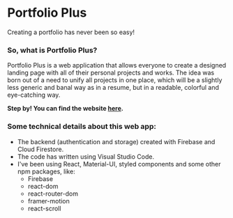 # Portfolio Plus
Creating a portfolio has never been so easy!

### So, what is Portfolio Plus?
Portfolio Plus is a web application that allows everyone to create a  designed landing page with all of their personal projects and works.
The idea was born out of a need to unify all projects in one place, which will be a slightly less generic and banal way as in a resume, but in a readable, colorful and eye-catching way.

**Step by! You can find the website [here](https://portfolio-plus.netlify.app/).**


### Some technical details about this web app:

* The backend (authentication and storage) created with Firebase and Cloud Firestore.
* The code has written using Visual Studio Code.
* I've been using React, Material-UI, styled components and some other npm packages, like:
  * Firebase
  * react-dom
  * react-router-dom
  * framer-motion
  * react-scroll
